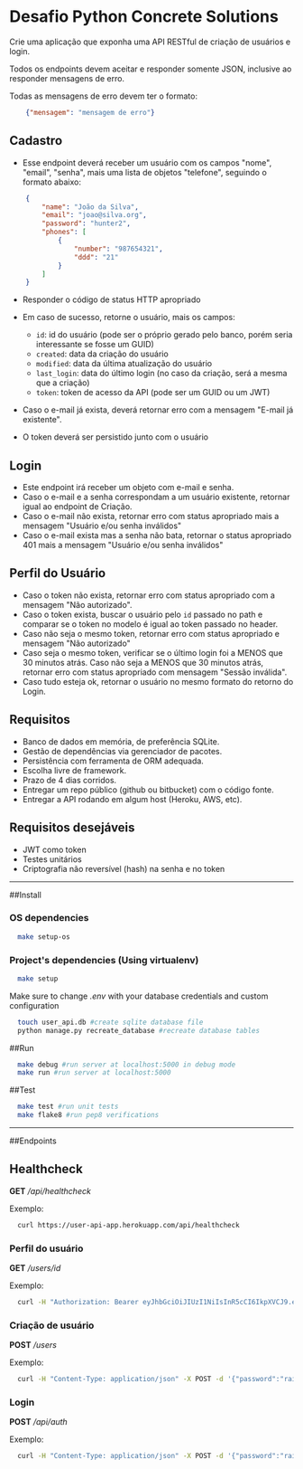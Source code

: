 # Desafio Python Concrete Solutions

Crie uma aplicação que exponha uma API RESTful de criação de usuários e login.

Todos os endpoints devem aceitar e responder somente JSON, inclusive ao responder mensagens de erro.

Todas as mensagens de erro devem ter o formato:

```json
    {"mensagem": "mensagem de erro"}
```

## Cadastro

* Esse endpoint deverá receber um usuário com os campos "nome", "email", "senha", mais uma lista de objetos "telefone", seguindo o formato abaixo:

```json
    {
        "name": "João da Silva",
        "email": "joao@silva.org",
        "password": "hunter2",
        "phones": [
            {
                "number": "987654321",
                "ddd": "21"
            }
        ]
    }
```

* Responder o código de status HTTP apropriado
* Em caso de sucesso, retorne o usuário, mais os campos:
    * `id`: id do usuário (pode ser o próprio gerado pelo banco, porém seria interessante se fosse um GUID)
    * `created`: data da criação do usuário
    * `modified`: data da última atualização do usuário
    * `last_login`: data do último login (no caso da criação, será a mesma que a criação)
    * `token`: token de acesso da API (pode ser um GUID ou um JWT)

* Caso o e-mail já exista, deverá retornar erro com a mensagem "E-mail já existente".
* O token deverá ser persistido junto com o usuário

## Login

* Este endpoint irá receber um objeto com e-mail e senha.
* Caso o e-mail e a senha correspondam a um usuário existente, retornar igual ao endpoint de Criação.
* Caso o e-mail não exista, retornar erro com status apropriado mais a mensagem "Usuário e/ou senha inválidos"
* Caso o e-mail exista mas a senha não bata, retornar o status apropriado 401 mais a mensagem "Usuário e/ou senha inválidos"

## Perfil do Usuário
* Caso o token não exista, retornar erro com status apropriado com a mensagem "Não autorizado".
* Caso o token exista, buscar o usuário pelo `id` passado no path e comparar se o token no modelo é igual ao token passado no header.
* Caso não seja o mesmo token, retornar erro com status apropriado e mensagem "Não autorizado"
* Caso seja o mesmo token, verificar se o último login foi a MENOS que 30 minutos atrás. Caso não seja a MENOS que 30 minutos atrás, retornar erro com status apropriado com mensagem "Sessão inválida".
* Caso tudo esteja ok, retornar o usuário no mesmo formato do retorno do Login.

## Requisitos
* Banco de dados em memória, de preferência SQLite.
* Gestão de dependências via gerenciador de pacotes.
* Persistência com ferramenta de ORM adequada.
* Escolha livre de framework.
* Prazo de 4 dias corridos.
* Entregar um repo público (github ou bitbucket) com o código fonte.
* Entregar a API rodando em algum host (Heroku, AWS, etc).


## Requisitos desejáveis
* JWT como token
* Testes unitários
* Criptografia não reversível (hash) na senha e no token

------

##Install

### OS dependencies

```bash
  make setup-os
```

### Project's dependencies (Using virtualenv)

```bash
  make setup
```

Make sure to change *.env* with your database credentials and custom configuration

```bash
  touch user_api.db #create sqlite database file
  python manage.py recreate_database #recreate database tables
```

##Run

```bash
  make debug #run server at localhost:5000 in debug mode
  make run #run server at localhost:5000
```

##Test

```bash
  make test #run unit tests
  make flake8 #run pep8 verifications
```

-----

##Endpoints

## Healthcheck

**GET** */api/healthcheck*

Exemplo:

```bash
  curl https://user-api-app.herokuapp.com/api/healthcheck
```

### Perfil do usuário

**GET** */users/id*

Exemplo:

```bash
  curl -H "Authorization: Bearer eyJhbGciOiJIUzI1NiIsInR5cCI6IkpXVCJ9.eyJleHAiOjE0Nzc5ODMzMTMsImlkZW50aXR5IjoxLCJpYXQiOjE0Nzc5ODE1MTMsIm5iZiI6MTQ3Nzk4MTUxM30.Ob7KTc_jcel2yc2oc4AavGAj-YY3yAG8AEtMxhf9O0M" https://user-api-app.herokuapp.com/api/users/1
```

### Criação de usuário

**POST** */users*

Exemplo:

```bash
  curl -H "Content-Type: application/json" -X POST -d '{"password":"raissa", "email": "rai200890@gmail.com", "name": "Raissa"}' https://user-api-app.herokuapp.com/api/users
```

### Login

**POST** */api/auth*

Exemplo:

```bash
  curl -H "Content-Type: application/json" -X POST -d '{"password":"raissa", "email": "rai200890@gmail.com"}' https://user-api-app.herokuapp.com/api/auth
```

